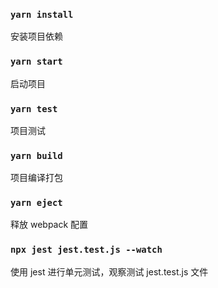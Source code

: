 ### `yarn install`

安装项目依赖

### `yarn start`

启动项目

### `yarn test`

项目测试

### `yarn build`

项目编译打包

### `yarn eject`

释放 webpack 配置

### `npx jest jest.test.js --watch`

使用 jest 进行单元测试，观察测试 jest.test.js 文件
